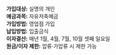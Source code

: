 **가입대상:** 실명의 개인  
**예금과목:** 자유저축예금  
**가입방법:** 영업점 가입  
**납입방법:** 입출금식  
**이자결산:** 매년 1월, 4월, 7월, 10월 셋째 일요일  
**원금/이자 제한:** 압류·가압류 시 제한 가능